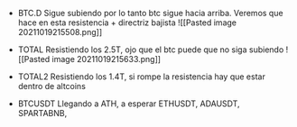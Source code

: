 * BTC.D
Sigue subiendo por lo tanto btc sigue hacia arriba.
Veremos que hace en esta resistencia + directriz bajista
![[Pasted image 20211019215508.png]]

* TOTAL
Resistiendo los 2.5T, ojo que el btc puede que no siga subiendo
![[Pasted image 20211019215633.png]]

* TOTAL2
Resistiendo los 1.4T, si rompe la resistencia hay que estar dentro de altcoins

* BTCUSDT
Llegando a ATH, a esperar
ETHUSDT,
ADAUSDT,
SPARTABNB,